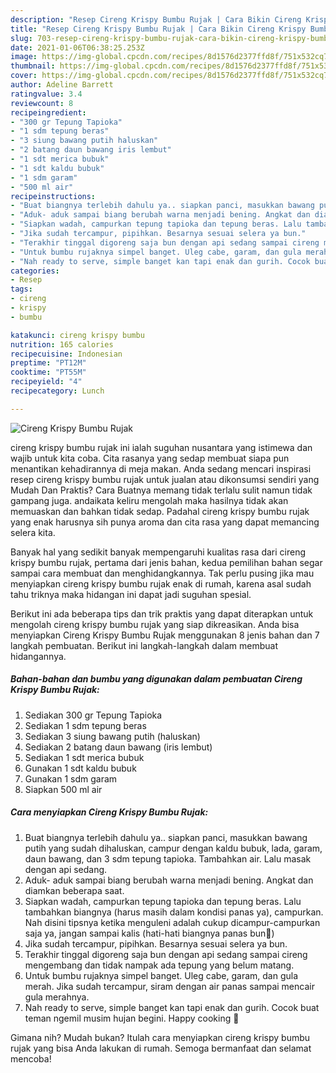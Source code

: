 ```yaml
---
description: "Resep Cireng Krispy Bumbu Rujak | Cara Bikin Cireng Krispy Bumbu Rujak Yang Sempurna"
title: "Resep Cireng Krispy Bumbu Rujak | Cara Bikin Cireng Krispy Bumbu Rujak Yang Sempurna"
slug: 703-resep-cireng-krispy-bumbu-rujak-cara-bikin-cireng-krispy-bumbu-rujak-yang-sempurna
date: 2021-01-06T06:38:25.253Z
image: https://img-global.cpcdn.com/recipes/8d1576d2377ffd8f/751x532cq70/cireng-krispy-bumbu-rujak-foto-resep-utama.jpg
thumbnail: https://img-global.cpcdn.com/recipes/8d1576d2377ffd8f/751x532cq70/cireng-krispy-bumbu-rujak-foto-resep-utama.jpg
cover: https://img-global.cpcdn.com/recipes/8d1576d2377ffd8f/751x532cq70/cireng-krispy-bumbu-rujak-foto-resep-utama.jpg
author: Adeline Barrett
ratingvalue: 3.4
reviewcount: 8
recipeingredient:
- "300 gr Tepung Tapioka"
- "1 sdm tepung beras"
- "3 siung bawang putih haluskan"
- "2 batang daun bawang iris lembut"
- "1 sdt merica bubuk"
- "1 sdt kaldu bubuk"
- "1 sdm garam"
- "500 ml air"
recipeinstructions:
- "Buat biangnya terlebih dahulu ya.. siapkan panci, masukkan bawang putih yang sudah dihaluskan, campur dengan kaldu bubuk, lada, garam, daun bawang, dan 3 sdm tepung tapioka. Tambahkan air. Lalu masak dengan api sedang."
- "Aduk- aduk sampai biang berubah warna menjadi bening. Angkat dan diamkan beberapa saat."
- "Siapkan wadah, campurkan tepung tapioka dan tepung beras. Lalu tambahkan biangnya (harus masih dalam kondisi panas ya), campurkan. Nah disini tipsnya ketika menguleni adalah cukup dicampur-campurkan saja ya, jangan sampai kalis (hati-hati biangnya panas bun😬)"
- "Jika sudah tercampur, pipihkan. Besarnya sesuai selera ya bun."
- "Terakhir tinggal digoreng saja bun dengan api sedang sampai cireng mengembang dan tidak nampak ada tepung yang belum matang."
- "Untuk bumbu rujaknya simpel banget. Uleg cabe, garam, dan gula merah. Jika sudah tercampur, siram dengan air panas sampai mencair gula merahnya."
- "Nah ready to serve, simple banget kan tapi enak dan gurih. Cocok buat teman ngemil musim hujan begini. Happy cooking 🤩"
categories:
- Resep
tags:
- cireng
- krispy
- bumbu

katakunci: cireng krispy bumbu 
nutrition: 165 calories
recipecuisine: Indonesian
preptime: "PT12M"
cooktime: "PT55M"
recipeyield: "4"
recipecategory: Lunch

---
```



![Cireng Krispy Bumbu Rujak](https://img-global.cpcdn.com/recipes/8d1576d2377ffd8f/751x532cq70/cireng-krispy-bumbu-rujak-foto-resep-utama.jpg)


cireng krispy bumbu rujak ini ialah suguhan nusantara yang istimewa dan wajib untuk kita coba. Cita rasanya yang sedap membuat siapa pun menantikan kehadirannya di meja makan.
Anda sedang mencari inspirasi resep cireng krispy bumbu rujak untuk jualan atau dikonsumsi sendiri yang Mudah Dan Praktis? Cara Buatnya memang tidak terlalu sulit namun tidak gampang juga. andaikata keliru mengolah maka hasilnya tidak akan memuaskan dan bahkan tidak sedap. Padahal cireng krispy bumbu rujak yang enak harusnya sih punya aroma dan cita rasa yang dapat memancing selera kita.



Banyak hal yang sedikit banyak mempengaruhi kualitas rasa dari cireng krispy bumbu rujak, pertama dari jenis bahan, kedua pemilihan bahan segar sampai cara membuat dan menghidangkannya. Tak perlu pusing jika mau menyiapkan cireng krispy bumbu rujak enak di rumah, karena asal sudah tahu triknya maka hidangan ini dapat jadi suguhan spesial.


Berikut ini ada beberapa tips dan trik praktis yang dapat diterapkan untuk mengolah cireng krispy bumbu rujak yang siap dikreasikan. Anda bisa menyiapkan Cireng Krispy Bumbu Rujak menggunakan 8 jenis bahan dan 7 langkah pembuatan. Berikut ini langkah-langkah dalam membuat hidangannya.

<!--inarticleads1-->

##### Bahan-bahan dan bumbu yang digunakan dalam pembuatan Cireng Krispy Bumbu Rujak:

1. Sediakan 300 gr Tepung Tapioka
1. Sediakan 1 sdm tepung beras
1. Sediakan 3 siung bawang putih (haluskan)
1. Sediakan 2 batang daun bawang (iris lembut)
1. Sediakan 1 sdt merica bubuk
1. Gunakan 1 sdt kaldu bubuk
1. Gunakan 1 sdm garam
1. Siapkan 500 ml air




<!--inarticleads2-->

##### Cara menyiapkan Cireng Krispy Bumbu Rujak:

1. Buat biangnya terlebih dahulu ya.. siapkan panci, masukkan bawang putih yang sudah dihaluskan, campur dengan kaldu bubuk, lada, garam, daun bawang, dan 3 sdm tepung tapioka. Tambahkan air. Lalu masak dengan api sedang.
1. Aduk- aduk sampai biang berubah warna menjadi bening. Angkat dan diamkan beberapa saat.
1. Siapkan wadah, campurkan tepung tapioka dan tepung beras. Lalu tambahkan biangnya (harus masih dalam kondisi panas ya), campurkan. Nah disini tipsnya ketika menguleni adalah cukup dicampur-campurkan saja ya, jangan sampai kalis (hati-hati biangnya panas bun😬)
1. Jika sudah tercampur, pipihkan. Besarnya sesuai selera ya bun.
1. Terakhir tinggal digoreng saja bun dengan api sedang sampai cireng mengembang dan tidak nampak ada tepung yang belum matang.
1. Untuk bumbu rujaknya simpel banget. Uleg cabe, garam, dan gula merah. Jika sudah tercampur, siram dengan air panas sampai mencair gula merahnya.
1. Nah ready to serve, simple banget kan tapi enak dan gurih. Cocok buat teman ngemil musim hujan begini. Happy cooking 🤩




Gimana nih? Mudah bukan? Itulah cara menyiapkan cireng krispy bumbu rujak yang bisa Anda lakukan di rumah. Semoga bermanfaat dan selamat mencoba!
